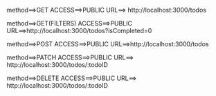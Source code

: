 <!-- Filter the todos base on isCompleted -->

method==>GET
ACCESS==>PUBLIC
URL==> http://localhost:3000/todos

method==>GET(FILTERS)
ACCESS==>PUBLIC
URL==>http://localhost:3000/todos?isCompleted=0

method==>POST
ACCESS==>PUBLIC
URL==>http://localhost:3000/todos

method==>PATCH
ACCESS==>PUBLIC
URL==> http://localhost:3000/todos/:todoID

method==>DELETE
ACCESS==>PUBLIC
URL==> http://localhost:3000/todos/:todoID

